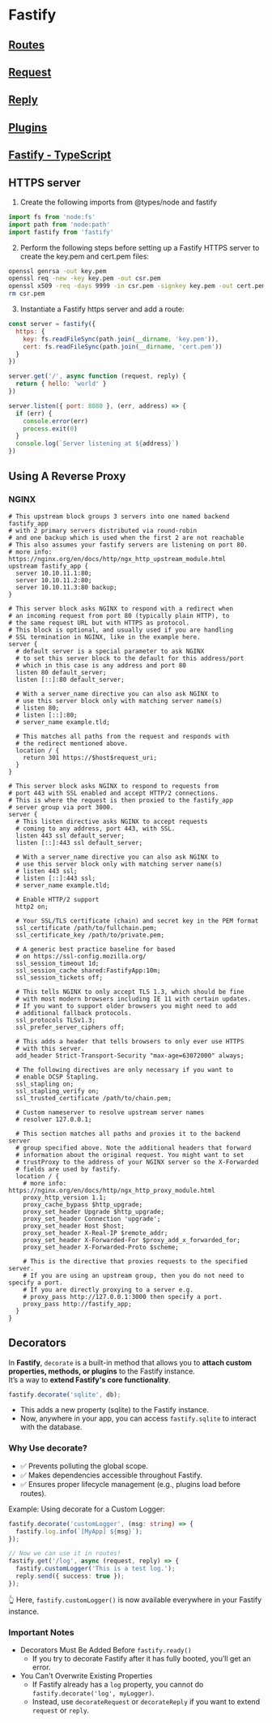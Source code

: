 
# Fastify

## [Routes](https://fastify.dev/docs/latest/Reference/Routes/)

## [Request](https://fastify.dev/docs/latest/Reference/Request/)

## [Reply](https://fastify.dev/docs/latest/Reference/Reply/)

## [Plugins](https://fastify.dev/docs/latest/Reference/Plugins/)

## [Fastify - TypeScript](https://fastify.dev/docs/latest/Reference/TypeScript/)

## HTTPS server

1. Create the following imports from @types/node and fastify
```js
import fs from 'node:fs'
import path from 'node:path'
import fastify from 'fastify'
```

2. Perform the following steps before setting up a Fastify HTTPS server to create the key.pem and cert.pem files:
```sh
openssl genrsa -out key.pem
openssl req -new -key key.pem -out csr.pem
openssl x509 -req -days 9999 -in csr.pem -signkey key.pem -out cert.pem
rm csr.pem
```

3. Instantiate a Fastify https server and add a route:
```js
const server = fastify({
  https: {
    key: fs.readFileSync(path.join(__dirname, 'key.pem')),
    cert: fs.readFileSync(path.join(__dirname, 'cert.pem'))
  }
})

server.get('/', async function (request, reply) {
  return { hello: 'world' }
})

server.listen({ port: 8080 }, (err, address) => {
  if (err) {
    console.error(err)
    process.exit(0)
  }
  console.log(`Server listening at ${address}`)
})
```

## Using A Reverse Proxy

### NGINX

```plaintext
# This upstream block groups 3 servers into one named backend fastify_app
# with 2 primary servers distributed via round-robin
# and one backup which is used when the first 2 are not reachable
# This also assumes your fastify servers are listening on port 80.
# more info: https://nginx.org/en/docs/http/ngx_http_upstream_module.html
upstream fastify_app {
  server 10.10.11.1:80;
  server 10.10.11.2:80;
  server 10.10.11.3:80 backup;
}

# This server block asks NGINX to respond with a redirect when
# an incoming request from port 80 (typically plain HTTP), to
# the same request URL but with HTTPS as protocol.
# This block is optional, and usually used if you are handling
# SSL termination in NGINX, like in the example here.
server {
  # default server is a special parameter to ask NGINX
  # to set this server block to the default for this address/port
  # which in this case is any address and port 80
  listen 80 default_server;
  listen [::]:80 default_server;

  # With a server_name directive you can also ask NGINX to
  # use this server block only with matching server name(s)
  # listen 80;
  # listen [::]:80;
  # server_name example.tld;

  # This matches all paths from the request and responds with
  # the redirect mentioned above.
  location / {
    return 301 https://$host$request_uri;
  }
}

# This server block asks NGINX to respond to requests from
# port 443 with SSL enabled and accept HTTP/2 connections.
# This is where the request is then proxied to the fastify_app
# server group via port 3000.
server {
  # This listen directive asks NGINX to accept requests
  # coming to any address, port 443, with SSL.
  listen 443 ssl default_server;
  listen [::]:443 ssl default_server;

  # With a server_name directive you can also ask NGINX to
  # use this server block only with matching server name(s)
  # listen 443 ssl;
  # listen [::]:443 ssl;
  # server_name example.tld;

  # Enable HTTP/2 support
  http2 on;

  # Your SSL/TLS certificate (chain) and secret key in the PEM format
  ssl_certificate /path/to/fullchain.pem;
  ssl_certificate_key /path/to/private.pem;

  # A generic best practice baseline for based
  # on https://ssl-config.mozilla.org/
  ssl_session_timeout 1d;
  ssl_session_cache shared:FastifyApp:10m;
  ssl_session_tickets off;

  # This tells NGINX to only accept TLS 1.3, which should be fine
  # with most modern browsers including IE 11 with certain updates.
  # If you want to support older browsers you might need to add
  # additional fallback protocols.
  ssl_protocols TLSv1.3;
  ssl_prefer_server_ciphers off;

  # This adds a header that tells browsers to only ever use HTTPS
  # with this server.
  add_header Strict-Transport-Security "max-age=63072000" always;

  # The following directives are only necessary if you want to
  # enable OCSP Stapling.
  ssl_stapling on;
  ssl_stapling_verify on;
  ssl_trusted_certificate /path/to/chain.pem;

  # Custom nameserver to resolve upstream server names
  # resolver 127.0.0.1;

  # This section matches all paths and proxies it to the backend server
  # group specified above. Note the additional headers that forward
  # information about the original request. You might want to set
  # trustProxy to the address of your NGINX server so the X-Forwarded
  # fields are used by fastify.
  location / {
    # more info: https://nginx.org/en/docs/http/ngx_http_proxy_module.html
    proxy_http_version 1.1;
    proxy_cache_bypass $http_upgrade;
    proxy_set_header Upgrade $http_upgrade;
    proxy_set_header Connection 'upgrade';
    proxy_set_header Host $host;
    proxy_set_header X-Real-IP $remote_addr;
    proxy_set_header X-Forwarded-For $proxy_add_x_forwarded_for;
    proxy_set_header X-Forwarded-Proto $scheme;

    # This is the directive that proxies requests to the specified server.
    # If you are using an upstream group, then you do not need to specify a port.
    # If you are directly proxying to a server e.g.
    # proxy_pass http://127.0.0.1:3000 then specify a port.
    proxy_pass http://fastify_app;
  }
}
```

## Decorators

In **Fastify**, `decorate` is a built-in method that allows you to **attach custom properties, methods, or plugins** to the Fastify instance. \
It’s a way to **extend Fastify's core functionality**.

```ts
fastify.decorate('sqlite', db);
```
- This adds a new property (sqlite) to the Fastify instance.
- Now, anywhere in your app, you can access `fastify.sqlite` to interact with the database.

### Why Use decorate?

- ✅ Prevents polluting the global scope.
- ✅ Makes dependencies accessible throughout Fastify.
- ✅ Ensures proper lifecycle management (e.g., plugins load before routes).

Example: Using decorate for a Custom Logger:
```ts
fastify.decorate('customLogger', (msg: string) => {
  fastify.log.info(`[MyApp] ${msg}`);
});

// Now we can use it in routes!
fastify.get('/log', async (request, reply) => {
  fastify.customLogger('This is a test log.');
  reply.send({ success: true });
});
```
👆 Here, `fastify.customLogger()` is now available everywhere in your Fastify instance.

### Important Notes

- Decorators Must Be Added Before `fastify.ready()`
	- If you try to decorate Fastify after it has fully booted, you’ll get an error.
- You Can't Overwrite Existing Properties
	- If Fastify already has a `log` property, you cannot do `fastify.decorate('log', myLogger)`.
	- Instead, use `decorateRequest` or `decorateReply` if you want to extend `request` or `reply`.

